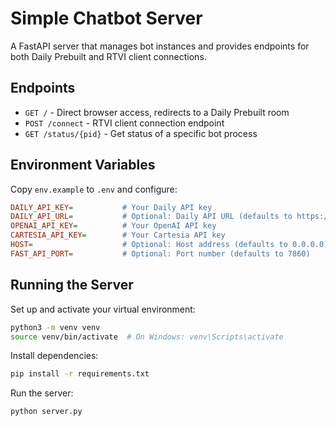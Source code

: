 # Simple Chatbot Server

A FastAPI server that manages bot instances and provides endpoints for both Daily Prebuilt and RTVI client connections.

## Endpoints

- `GET /` - Direct browser access, redirects to a Daily Prebuilt room
- `POST /connect` - RTVI client connection endpoint
- `GET /status/{pid}` - Get status of a specific bot process

## Environment Variables

Copy `env.example` to `.env` and configure:

```ini
DAILY_API_KEY=           # Your Daily API key
DAILY_API_URL=           # Optional: Daily API URL (defaults to https://api.daily.co/v1)
OPENAI_API_KEY=          # Your OpenAI API key
CARTESIA_API_KEY=        # Your Cartesia API key
HOST=                    # Optional: Host address (defaults to 0.0.0.0)
FAST_API_PORT=           # Optional: Port number (defaults to 7860)
```

## Running the Server

Set up and activate your virtual environment:

```bash
python3 -m venv venv
source venv/bin/activate  # On Windows: venv\Scripts\activate
```

Install dependencies:

```bash
pip install -r requirements.txt
```

Run the server:

```bash
python server.py
```
